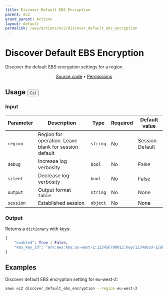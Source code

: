 ```yaml
---
title: Discover Default EBS Encryption
parent: ec2
grand_parent: Actions
layout: default
permalink: /aws/actions/ec2/discover_default_ebs_encryption
---
```


# Discover Default EBS Encryption

Discover the default EBS encryption settings for a region.

<p align="center">
   <a href="https://github.com/avtomat-hub/avtomat-aws/tree/main/avtomat_aws/services/ec2/discover_default_ebs_encryption.py">Source code</a> •
   <a href="/aws/permissions/ec2/discover_default_ebs_encryption">Permissions</a>
</p>

## Usage <button id="toggleButton" class="btn fs-3" onclick="toggleTables()">CLI</button>

### Input

| Parameter | Description                                           | Type     | Required | Default value   |
|-----------|-------------------------------------------------------|----------|----------|-----------------|
| `region`  | Region for operation. Leave blank for session default | `string` | No       | Session Default |
| `debug`   | Increase log verbosity                                | `bool`   | No       | False           |
| `silent`  | Decrease log verbosity                                | `bool`   | No       | False           |
| `output`  | Output format <br/> `table`                           | `string` | No       | None            |
| `session` | Established session                                   | `object` | No       | None            |

### Output

Returns a `dictionary` with keys:

```python
{
    "enabled": True | False,
    "kms_key_id": "arn:aws:kms:us-west-2:123456789012:key/1234abcd-12ab-34cd-56ef-1234567890ab"
}
```

<div markdown="1" id="cli" style="display: block;">

## Examples

Discover default EBS encryption setting for eu-west-2:

```bash
aaws ec2 discover_default_ebs_encryption --region eu-west-2
```

</div>

<div markdown="1" id="prog" style="display: none;">

## Examples

Discover default EBS encryption setting for eu-west-2:

```python
from avtomat_aws import ec2

response = ec2.discover_default_ebs_encryption(region="eu-west-2")
```

</div>

<script>
  function toggleTables() {
    var cli = document.getElementById("cli");
    var prog = document.getElementById("prog");
    var toggleButton = document.getElementById("toggleButton");
    if (cli.style.display === "none") {
      cli.style.display = "block";
      prog.style.display = "none";
      toggleButton.innerHTML = "CLI";
    } else {
      cli.style.display = "none";
      prog.style.display = "block";
      toggleButton.innerHTML = "Programmatic";
    } 
  }
</script>
